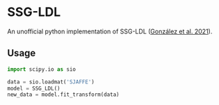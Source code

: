 

# SSG-LDL

An unofficial python implementation of SSG-LDL ([González et al. 2021](https://github.com/SpriteMisaka/SSG-LDL/blob/main/bibliography/gonz%C3%A1lez2021.pdf)).

## Usage

```python
import scipy.io as sio

data = sio.loadmat('SJAFFE')
model = SSG_LDL()
new_data = model.fit_transform(data)
```
